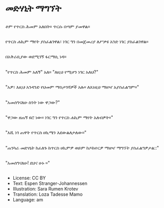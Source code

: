 # መድሃኒት ማግኘት

##
ቶም የጥርስ ሕመም አለበት። ጥርሱ በጣም ያመዋል።

##
የጥርስ ሐኪም ማየት ያስፈልገዋል፣ ነገር ግን በመጀመሪያ ለሥቃዩ አንድ ነገር ያስፈልገዋል።

##
በአቅራቢያው ወደሚገኝ ፋርማሲ ነዳ።

##
"የጥርስ ሕመም አለኝ" አለ። "ለዚህ የሚሆን ነገር አለህ?"

##
"አዎ፣ እዚህ አንዳንድ የህመም ማስታገሻዎች አሉ። ለእነዚህ ማዘዣ አያስፈልግም።"

##
"አመሰግናለሁ ስንት ነው ዋጋው?"

##
"ዋጋው ዘጠኝ ዩሮ ነው። ነገር ግን የጥርስ ሐኪም ማየት አለብዎት።"

##
"እሺ ነገ ጠዋት የጥርስ ሀኪሜን እደውልለታለው።"

##
"ጠንካራ መድሃኒት ከፈለጉ ከጥርስ ሀኪምዎ ወይም ከዶክተርዎ ማዘዣ ማግኘት ያስፈልግዎታል::"

##
"አመሰግናለሁ! ደህና ሁኑ ።"

##
* License: CC BY
* Text: Espen Stranger-Johannessen
* Illustration: Sara Rumen Krotev
* Translation: Loza Tadesse Mamo
* Language: am
